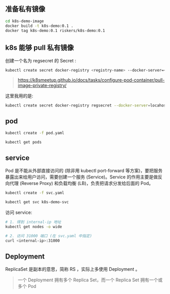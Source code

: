 ## 准备私有镜像

```bash
cd k8s-demo-image
docker build -t k8s-demo:0.1 .
docker tag k8s-demo:0.1 riskers/k8s-demo:0.1
```

## k8s 能够 pull 私有镜像

创建一个名为 regsecret 的 Secret :

```bash
kubectl create secret docker-registry <registry-name> --docker-server=<your-registry-server> --docker-username=<your-name> --docker-password=<your-pword> --docker-email=<your-email>
```

> https://k8smeetup.github.io/docs/tasks/configure-pod-container/pull-image-private-registry/

这里我用的是:

```bash
kubectl create secret docker-registry regsecret --docker-server=locahost --docker-username=riskers --docker-password=123 --docker-email=617273330@qq.com
```

## pod

```bash
kubectl create -f pod.yaml

kubectl get pods
```

## service

Pod 是不能从外部直接访问的 (除非用 kubectl port-forward 等方案)，要把服务暴露出来给用户访问，需要创建一个服务 (Service)。Service 的作用主要是做反向代理 (Reverse Proxy) 和负载均衡 (LB)，负责把请求分发给后面的 Pod。

```bash
kubectl create -f svc.yaml

kubectl get svc k8s-demo-svc
```

访问 service:

```bash
# 1. 得到 internal-ip 地址
kubectl get nodes -o wide

# 2. 访问 31000 端口 (在 svc.yaml 中指定)
curl <internal-ip>:31000
```

## Deployment

ReplicaSet 是副本的意思，简称 RS ，实际上多使用 Deployment 。

> 一个 Deployment 拥有多个 Replica Set，而一个 Replica Set 拥有一个或多个 Pod
